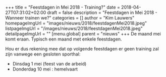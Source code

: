 +++
title = "Feestdagen in Mei 2018 - Training?"
date = 2018-04-27T07:31:02+02:00
draft = false
description = "Feestdagen in Mei 2018 - Wanneer trainen we?"
categories = []
author = "Kim Lauwers"
homepageImgUrl = "images/nieuws/2018/feestdagenMei2018.jpeg"
listpageImgUrl = "/images/nieuws/2018/feestdagenMei2018.jpeg"
detailpageImgUrl = ""
[menu.global]
    parent = "nieuws"
+++
De maand mei komt eraan. Typisch een maand met enkele feestdagen.

Hou er dus rekening mee dat op volgende feestdagen er geen training zal zijn vanwege een gesloten sporthal:

- Dinsdag 1 mei (feest van de arbeid)
- Donderdag 10 mei : hemelvaart